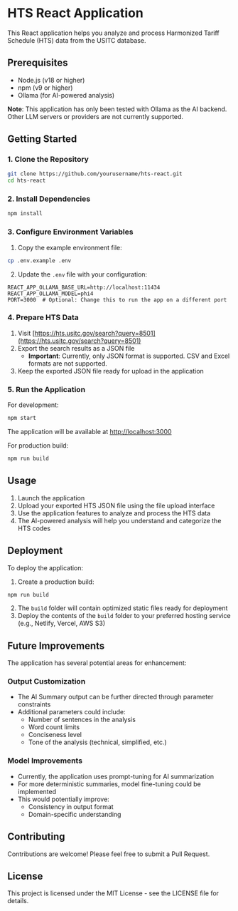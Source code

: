# HTS React Application

This React application helps you analyze and process Harmonized Tariff Schedule (HTS) data from the USITC database.

## Prerequisites

- Node.js (v18 or higher)
- npm (v9 or higher)
- Ollama (for AI-powered analysis)

**Note**: This application has only been tested with Ollama as the AI backend. Other LLM servers or providers are not currently supported.

## Getting Started

### 1. Clone the Repository

```bash
git clone https://github.com/yourusername/hts-react.git
cd hts-react
```

### 2. Install Dependencies

```bash
npm install
```

### 3. Configure Environment Variables

1. Copy the example environment file:
```bash
cp .env.example .env
```

2. Update the `.env` file with your configuration:
```
REACT_APP_OLLAMA_BASE_URL=http://localhost:11434
REACT_APP_OLLAMA_MODEL=phi4
PORT=3000  # Optional: Change this to run the app on a different port
```

### 4. Prepare HTS Data

1. Visit [https://hts.usitc.gov/search?query=8501](https://hts.usitc.gov/search?query=8501)
2. Export the search results as a JSON file
   - **Important**: Currently, only JSON format is supported. CSV and Excel formats are not supported.
3. Keep the exported JSON file ready for upload in the application

### 5. Run the Application

For development:
```bash
npm start
```

The application will be available at [http://localhost:3000](http://localhost:3000)

For production build:
```bash
npm run build
```

## Usage

1. Launch the application
2. Upload your exported HTS JSON file using the file upload interface
3. Use the application features to analyze and process the HTS data
4. The AI-powered analysis will help you understand and categorize the HTS codes

## Deployment

To deploy the application:

1. Create a production build:
```bash
npm run build
```

2. The `build` folder will contain optimized static files ready for deployment
3. Deploy the contents of the `build` folder to your preferred hosting service (e.g., Netlify, Vercel, AWS S3)

## Future Improvements

The application has several potential areas for enhancement:

### Output Customization
- The AI Summary output can be further directed through parameter constraints
- Additional parameters could include:
  - Number of sentences in the analysis
  - Word count limits
  - Conciseness level
  - Tone of the analysis (technical, simplified, etc.)

### Model Improvements
- Currently, the application uses prompt-tuning for AI summarization
- For more deterministic summaries, model fine-tuning could be implemented
- This would potentially improve:
  - Consistency in output format
  - Domain-specific understanding

## Contributing

Contributions are welcome! Please feel free to submit a Pull Request.

## License

This project is licensed under the MIT License - see the LICENSE file for details.
